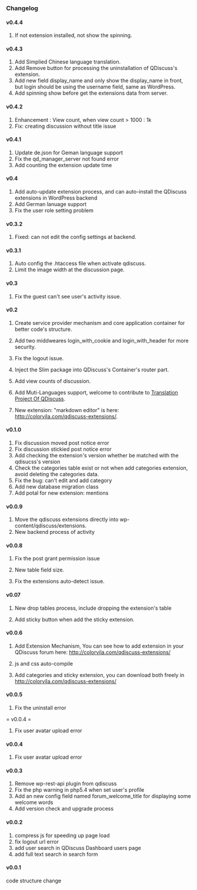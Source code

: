 ### Changelog

#### v0.4.4

1. If not extension installed, not show the spinning.

#### v0.4.3

1. Add Simplied Chinese language translation.
2. Add Remove button for processing the uninstallation of QDiscuss's extension.
3. Add new field display_name and only show the display_name in front, but login should be using the username field, same as WordPress.
4. Add spinning show before get the extensions data from server.

#### v0.4.2

1. Enhancement : View count, when view count > 1000 : 1k
2. Fix: creating discussion without title issue

#### v0.4.1

1. Update de.json for Geman language support
2. Fix the qd_manager_server not found error
3. Add counting the extension update time

#### v0.4 

1. Add auto-update extension process, and can auto-install the QDiscuss extensions in WordPress backend
2. Add German lanuage support
3. Fix the user role setting problem

####  v0.3.2 

1. Fixed: can not edit the config settings at backend.

#### v0.3.1

1. Auto config the .htaccess file when activate qdiscuss.
2. Limit the image width at the discussion page.


#### v0.3

1. Fix the guest can't see user's activity issue.

#### v0.2

1. Create service provider mechanism and core application container for better code's structure.

2. Add two middweares login_with_cookie and login_with_header for more security.

3. Fix the logout issue.

4. Inject the Slim package into  QDiscuss's Container's router part.

5. Add view counts of discussion.

6. Add Muti-Languages support, welcome to contribute to [Translation Project Of QDiscuss](https://github.com/ColorVila/QDiscuss-languanges).

7. New extension: "markdown editor" is here: http://colorvila.com/qdiscuss-extensions/.

#### v0.1.0

1. Fix discussion moved post notice error
2. Fix discussion stickied post notice error
3. Add checking the extension's version whether be matched  with the qdisucss's version
4. Check the categories table exist or not when add categories extension, avoid deleting the categories data.
5. Fix the bug: can't edit and add category
6. Add new database migration class
7. Add potal for new extension: mentions

#### v0.0.9

1. Move the qdiscuss extensions directly into wp-content/qdiscuss/extensions.
2. New backend process of activity

#### v0.0.8

1. Fix the post grant permission issue

2. New table field size.

3. Fix the extensions auto-detect issue.

####  v0.07 

1. New drop tables process, include dropping the extension's table

2. Add sticky button when add the sticky extension.

#### v0.0.6

1. Add Extension Mechanism, You can see how to add extension in your QDiscuss forum here: http://colorvila.com/qdiscuss-extensions/

2. js and css auto-compile

3. Add categories and sticky extension, you can download both freely in http://colorvila.com/qdiscuss-extensions/

#### v0.0.5

1. Fix the uninstall error

= v0.0.4 =

1. Fix user avatar upload error

#### v0.0.4

1. Fix user avatar upload error

#### v0.0.3

1. Remove wp-rest-api plugin from qdiscuss
2. Fix the php warning in php5.4 when set user's profile
3. Add an new config field named forum_welcome_title for displaying some welcome words
4. Add version check and upgrade process 

#### v0.0.2

1.  compress js for speeding up page load
2.  fix logout url error
3.  add user search in QDiscuss Dashboard users page
4.  add full text search in search form

#### v0.0.1

code structure change


